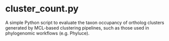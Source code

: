 # cluster_count.py
A simple Python script to evaluate the taxon occupancy of ortholog clusters generated by MCL-based clustering pipelines, such as those used in phylogenomic workflows (e.g. Phyluce).

